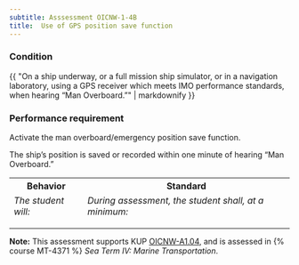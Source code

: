 ```yaml
---
subtitle: Asssessment OICNW-1-4B
title:  Use of GPS position save function
---
```




### Condition

{{ "On a ship underway, or a full mission ship simulator, or in a navigation laboratory, using a GPS receiver which meets IMO performance standards, when hearing “Man Overboard.”" | markdownify }}

### Performance requirement 

<table width='100%' class='Guidelines'>
 <thead>
 <tr>
     <th class='thirty'>Behavior</th>
     <th class='seventy'>Standard</th>
 </tr>
 <tr>
     <td><em>The student will:</em></td>
     <td><em>During assessment, the student shall, at a minimum:</em></td>
 </tr>
 </thead>
 <tbody>


<!--rowstart-->

Activate the man overboard/emergency position save function.

<!--cellbreak-->

The ship’s position is saved or recorded within one minute of hearing “Man Overboard.”

<!--rowend-->


 </tbody>
 </table>



*****

**Note:** This assessment supports KUP [OICNW-A1.04]({{site.baseurl}}/tables/21.html#OICNW-A1.04), and is assessed in  {% course  MT-4371 %}  *Sea Term IV: Marine Transportation*. 

